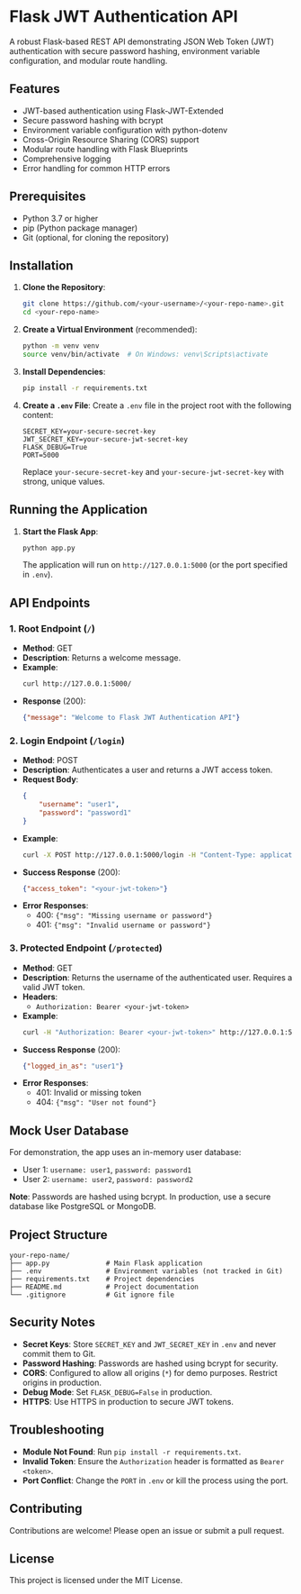 # Flask JWT Authentication API

A robust Flask-based REST API demonstrating JSON Web Token (JWT) authentication with secure password hashing, environment variable configuration, and modular route handling.

## Features

- JWT-based authentication using Flask-JWT-Extended
- Secure password hashing with bcrypt
- Environment variable configuration with python-dotenv
- Cross-Origin Resource Sharing (CORS) support
- Modular route handling with Flask Blueprints
- Comprehensive logging
- Error handling for common HTTP errors

## Prerequisites

- Python 3.7 or higher
- pip (Python package manager)
- Git (optional, for cloning the repository)

## Installation

1. **Clone the Repository**:
   ```bash
   git clone https://github.com/<your-username>/<your-repo-name>.git
   cd <your-repo-name>
   ```

2. **Create a Virtual Environment** (recommended):
   ```bash
   python -m venv venv
   source venv/bin/activate  # On Windows: venv\Scripts\activate
   ```

3. **Install Dependencies**:
   ```bash
   pip install -r requirements.txt
   ```

4. **Create a `.env` File**:
   Create a `.env` file in the project root with the following content:
   ```env
   SECRET_KEY=your-secure-secret-key
   JWT_SECRET_KEY=your-secure-jwt-secret-key
   FLASK_DEBUG=True
   PORT=5000
   ```
   Replace `your-secure-secret-key` and `your-secure-jwt-secret-key` with strong, unique values.

## Running the Application

1. **Start the Flask App**:
   ```bash
   python app.py
   ```
   The application will run on `http://127.0.0.1:5000` (or the port specified in `.env`).

## API Endpoints

### 1. Root Endpoint (`/`)
- **Method**: GET
- **Description**: Returns a welcome message.
- **Example**:
  ```bash
  curl http://127.0.0.1:5000/
  ```
- **Response** (200):
  ```json
  {"message": "Welcome to Flask JWT Authentication API"}
  ```

### 2. Login Endpoint (`/login`)
- **Method**: POST
- **Description**: Authenticates a user and returns a JWT access token.
- **Request Body**:
  ```json
  {
      "username": "user1",
      "password": "password1"
  }
  ```
- **Example**:
  ```bash
  curl -X POST http://127.0.0.1:5000/login -H "Content-Type: application/json" -d '{"username":"user1","password":"password1"}'
  ```
- **Success Response** (200):
  ```json
  {"access_token": "<your-jwt-token>"}
  ```
- **Error Responses**:
  - 400: `{"msg": "Missing username or password"}`
  - 401: `{"msg": "Invalid username or password"}`

### 3. Protected Endpoint (`/protected`)
- **Method**: GET
- **Description**: Returns the username of the authenticated user. Requires a valid JWT token.
- **Headers**:
  - `Authorization: Bearer <your-jwt-token>`
- **Example**:
  ```bash
  curl -H "Authorization: Bearer <your-jwt-token>" http://127.0.0.1:5000/protected
  ```
- **Success Response** (200):
  ```json
  {"logged_in_as": "user1"}
  ```
- **Error Responses**:
  - 401: Invalid or missing token
  - 404: `{"msg": "User not found"}`

## Mock User Database

For demonstration, the app uses an in-memory user database:
- User 1: `username: user1`, `password: password1`
- User 2: `username: user2`, `password: password2`

**Note**: Passwords are hashed using bcrypt. In production, use a secure database like PostgreSQL or MongoDB.

## Project Structure

```
your-repo-name/
├── app.py              # Main Flask application
├── .env                # Environment variables (not tracked in Git)
├── requirements.txt    # Project dependencies
├── README.md           # Project documentation
└── .gitignore          # Git ignore file
```

## Security Notes

- **Secret Keys**: Store `SECRET_KEY` and `JWT_SECRET_KEY` in `.env` and never commit them to Git.
- **Password Hashing**: Passwords are hashed using bcrypt for security.
- **CORS**: Configured to allow all origins (`*`) for demo purposes. Restrict origins in production.
- **Debug Mode**: Set `FLASK_DEBUG=False` in production.
- **HTTPS**: Use HTTPS in production to secure JWT tokens.

## Troubleshooting

- **Module Not Found**: Run `pip install -r requirements.txt`.
- **Invalid Token**: Ensure the `Authorization` header is formatted as `Bearer <token>`.
- **Port Conflict**: Change the `PORT` in `.env` or kill the process using the port.

## Contributing

Contributions are welcome! Please open an issue or submit a pull request.

## License

This project is licensed under the MIT License.